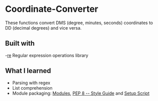 # Coordinate-Converter
These functions convert DMS (degree, minutes, seconds) coordinates to DD (decimal degrees) and vice versa.

## Built with
-[re](https://docs.python.org/3/library/re.html) Regular expression operations library


## What I learned

- Parsing with regex
- List comprehension
- Module packaging: [Modules](https://docs.python.org/3/tutorial/modules.html), 
[PEP 8 -- Style Guide](https://www.python.org/dev/peps/pep-0008/#package-and-module-names) and
[Setup Script](https://docs.python.org/3/distutils/setupscript.html)


